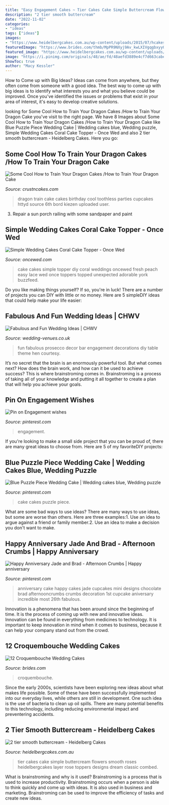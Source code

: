 ```yaml
---
title: "Easy Engagement Cakes ~ Tier Cakes Cake Simple Buttercream Flowers Smooth Roses Heidelbergcakes Layer Rose Toppers Designs Dream Classic Combed"
description: "2 tier smooth buttercream"
date: "2022-11-02"
categories:
- "ideas"
tags: ["ideas"]
images:
- "https://www.heidelbergcakes.com.au/wp-content/uploads/2015/07/hcakes_020705-017-34-17.jpg"
featuredImage: "https://www.brides.com/thmb/MpPR9NXyj9Av_kwLXIVgqgbxyyQ=/2400x2400/filters:fill(auto,1)/2crop-5a657712ec754d1aa3f89ec4554e2ebc.jpg"
featured_image: "https://www.heidelbergcakes.com.au/wp-content/uploads/2015/07/hcakes_020705-017-34-17.jpg"
image: "https://i.pinimg.com/originals/48/ae/fd/48aefd3889e4cf7d663cabeacf1f2252.jpg"
ShowToc: true
author: "Macy Kessler"
---
```



How to Come up with Big Ideas?
Ideas can come from anywhere, but they often come from someone with a good idea. The best way to come up with big ideas is to identify what interests you and what you believe could be improved. Once you've identified the issues or problems that exist in your area of interest, it's easy to develop creative solutions.

	

		
looking for Some Cool How to Train Your Dragon Cakes /How to Train Your Dragon Cake you've visit to the right page. We have 8 Images about Some Cool How to Train Your Dragon Cakes /How to Train Your Dragon Cake like Blue Puzzle Piece Wedding Cake | Wedding cakes blue, Wedding puzzle, Simple Wedding Cakes Coral Cake Topper - Once Wed and also 2 tier smooth buttercream - Heidelberg Cakes. Here you go:
		
    
## Some Cool How To Train Your Dragon Cakes /How To Train Your Dragon Cake

<img loading=lazy src="http://www.crustncakes.com/blog/wp-content/uploads/2015/05/673cb6571868d36aea44c376b9b3f281.jpg" onerror="this.onerror=null;this.src='https://tse2.mm.bing.net/th?id=OIP.tlNe35Leafr6y2t1kyg8mQHaJ3&amp;pid=15.1';" alt="Some Cool How to Train Your Dragon Cakes /How to Train Your Dragon Cake">

_Source: crustncakes.com_

>dragon train cake cakes birthday cool toothless parties cupcakes httyd source 6th bord kiezen uploaded user. 

	

3. Repair a sun porch railing with some sandpaper and paint

    
## Simple Wedding Cakes Coral Cake Topper - Once Wed

<img loading=lazy src="https://www.oncewed.com/wp-content/uploads/2012/12/white-simple-wedding-cakes-destination1.jpg" onerror="this.onerror=null;this.src='https://tse1.mm.bing.net/th?id=OIP.oF1K6THFh-SEEZr2MLuwRAHaJE&amp;pid=15.1';" alt="Simple Wedding Cakes Coral Cake Topper - Once Wed">

_Source: oncewed.com_

>cake cakes simple topper diy coral weddings oncewed fresh peach easy lace wed once toppers topped unexpected adorable york buzzfeed. 

	

Do you like making things yourself? If so, you're in luck! There are a number of projects you can DIY with little or no money. Here are 5 simpleDIY ideas that could help make your life easier: 

    
## Fabulous And Fun Wedding Ideas | CHWV

<img loading=lazy src="https://www.wedding-venues.co.uk/sites/default/files/Fabulous-and-Fun-Wedding-Ideas-Prosecco_M%26JPhotography.jpg" onerror="this.onerror=null;this.src='https://tse2.mm.bing.net/th?id=OIP.HqVG-q7HubJBt2eFXhtO0wHaLH&amp;pid=15.1';" alt="Fabulous and Fun Wedding Ideas | CHWV">

_Source: wedding-venues.co.uk_

>fun fabulous prosecco decor bar engagement decorations diy table theme hen courtesy. 

	

It’s no secret that the brain is an enormously powerful tool. But what comes next? How does the brain work, and how can it be used to achieve success? This is where brainstroming comes in. Brainstroming is a process of taking all of your knowledge and putting it all together to create a plan that will help you achieve your goals.

    
## Pin On Engagement Wishes

<img loading=lazy src="https://i.pinimg.com/736x/f0/6c/43/f06c43b856ad0676ce5eedeeb77b7248.jpg" onerror="this.onerror=null;this.src='https://tse2.mm.bing.net/th?id=OIP.ctviU09pCjMJLKTLt0tRwgHaKg&amp;pid=15.1';" alt="Pin on Engagement wishes">

_Source: pinterest.com_

>engagement. 

	

If you're looking to make a small side project that you can be proud of, there are many great ideas to choose from. Here are 5 of my favoriteDIY projects: 

    
## Blue Puzzle Piece Wedding Cake | Wedding Cakes Blue, Wedding Puzzle

<img loading=lazy src="https://i.pinimg.com/originals/48/ae/fd/48aefd3889e4cf7d663cabeacf1f2252.jpg" onerror="this.onerror=null;this.src='https://tse2.mm.bing.net/th?id=OIP.p4notwODmhQCD-V_KWu4vwHaLG&amp;pid=15.1';" alt="Blue Puzzle Piece Wedding Cake | Wedding cakes blue, Wedding puzzle">

_Source: pinterest.com_

>cake cakes puzzle piece. 

	

What are some bad ways to use ideas?
There are many ways to use ideas, but some are worse than others. Here are three examples:1. Use an idea to argue against a friend or family member.2. Use an idea to make a decision you don't want to make.
    
## Happy Anniversary Jade And Brad - Afternoon Crumbs | Happy Anniversary

<img loading=lazy src="https://i.pinimg.com/736x/8a/f4/40/8af440c4f8c7f3163ed13a93654867ee--anniversary-cake-ideas-anniversary-cupcakes.jpg" onerror="this.onerror=null;this.src='https://tse3.mm.bing.net/th?id=OIP.9G08AUFPqorb8vaqTLIYNgHaLH&amp;pid=15.1';" alt="Happy Anniversary Jade and Brad - Afternoon Crumbs | Happy anniversary">

_Source: pinterest.com_

>anniversary cake happy cakes jade cupcakes mini designs chocolate brad afternooncrumbs crumbs decoration 1st cupcake aniversary incredible most 26th fabulous. 

	

Innovation is a phenomena that has been around since the beginning of time. It is the process of coming up with new and innovative ideas. Innovation can be found in everything from medicines to technology. It is important to keep innovation in mind when it comes to business, because it can help your company stand out from the crowd.

    
## 12 Croquembouche Wedding Cakes

<img loading=lazy src="https://www.brides.com/thmb/MpPR9NXyj9Av_kwLXIVgqgbxyyQ=/2400x2400/filters:fill(auto,1)/2crop-5a657712ec754d1aa3f89ec4554e2ebc.jpg" onerror="this.onerror=null;this.src='https://tse1.mm.bing.net/th?id=OIP.iDorxF1LjJEIZKdfP-pJRAHaHa&amp;pid=15.1';" alt="12 Croquembouche Wedding Cakes">

_Source: brides.com_

>croquembouche. 

	

Since the early 2000s, scientists have been exploring new ideas about what makes life possible. Some of these have been successfully implemented into our everyday lives, while others are still in development. One such idea is the use of bacteria to clean up oil spills. There are many potential benefits to this technology, including reducing environmental impact and preventering accidents.

    
## 2 Tier Smooth Buttercream - Heidelberg Cakes

<img loading=lazy src="https://www.heidelbergcakes.com.au/wp-content/uploads/2015/07/hcakes_020705-017-34-17.jpg" onerror="this.onerror=null;this.src='https://tse3.mm.bing.net/th?id=OIP.JWXZBZcTuifMamNpf8YhiAAAAA&amp;pid=15.1';" alt="2 tier smooth buttercream - Heidelberg Cakes">

_Source: heidelbergcakes.com.au_

>tier cakes cake simple buttercream flowers smooth roses heidelbergcakes layer rose toppers designs dream classic combed. 

	

What is brainstroming and why is it used?
Brainstroming is a process that is used to increase productivity. Brainstroming occurs when a person is able to think quickly and come up with ideas. It is also used in business and marketing. Brainstroming can be used to improve the efficiency of tasks and create new ideas.

